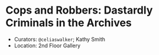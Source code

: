 # Cops and Robbers: Dastardly Criminals in the Archives

* Curators: <code>@celiaswalker</code>; Kathy Smith
* Location: 2nd Floor Gallery


